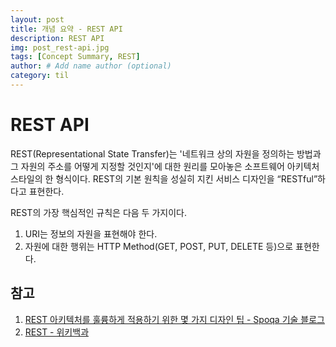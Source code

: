 ```yaml
---
layout: post
title: 개념 요약 - REST API
description: REST API
img: post_rest-api.jpg
tags: [Concept Summary, REST]
author: # Add name author (optional)
category: til
---
```

# REST API

REST(Representational State Transfer)는 '네트워크 상의 자원을 정의하는 방법과 그 자원의 주소를 어떻게 지정할 것인지'에 대한 원리를 모아놓은 소프트웨어 아키텍처 스타일의 한 형식이다. REST의 기본 원칙을 성실히 지킨 서비스 디자인을 “RESTful”하다고 표현한다.

REST의 가장 핵심적인 규칙은 다음 두 가지이다.

1. URI는 정보의 자원을 표현해야 한다.
2. 자원에 대한 행위는 HTTP Method(GET, POST, PUT, DELETE 등)으로 표현한다.

## 참고

1. [REST 아키텍처를 훌륭하게 적용하기 위한 몇 가지 디자인 팁 - Spoqa 기술 블로그](https://spoqa.github.io/2012/02/27/rest-introduction.html)
2. [REST - 위키백과](https://ko.wikipedia.org/wiki/REST)
